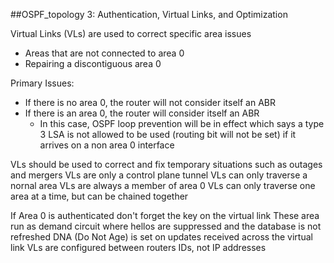 ##OSPF_topology 3: Authentication, Virtual Links, and Optimization

Virtual Links (VLs) are used to correct specific area issues
- Areas that are not connected to area 0
- Repairing a discontiguous area 0

Primary Issues:
- If there is no area 0, the router will not consider itself an ABR
- If there is an area 0, the router will consider itself an ABR
  - In this case, OSPF loop prevention will be in effect which says a type 3 LSA is not allowed to be used (routing bit will not be set) if it arrives on a non area 0 interface

VLs should be used to correct and fix temporary situations such as outages and mergers
VLs are only a control plane tunnel
VLs can only traverse a nornal area
VLs are always a member of area 0
VLs can only traverse one area at a time, but can be chained together

If Area 0 is authenticated don't forget the key on the virtual link
These area run as demand circuit where hellos are suppressed and the database is not refreshed
DNA (Do Not Age) is set on updates received across the virtual link
VLs are configured between routers IDs, not IP addresses
